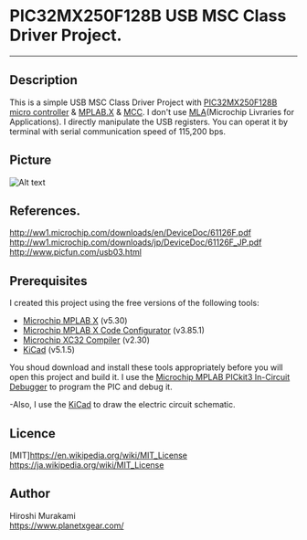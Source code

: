 ﻿# PIC32MX250F128B USB MSC Class Driver Project.
---
## Description

This is a simple USB MSC Class Driver Project with [PIC32MX250F128B micro controller][5] & [MPLAB.X][1] & [MCC][2].
I don't use [MLA][6](Microchip Livraries for Applications). I directly manipulate the USB registers.
You can operat it by terminal with serial communication speed of 115,200 bps.

## Picture
![Alt text](/Picture/20200106_WS001151.JPG)


## References.
<http://ww1.microchip.com/downloads/en/DeviceDoc/61126F.pdf>
<http://ww1.microchip.com/downloads/jp/DeviceDoc/61126F_JP.pdf>
<http://www.picfun.com/usb03.html>


## Prerequisites
I created this project using the free versions of the following tools:
 * [Microchip MPLAB X][1] (v5.30)
 * [Microchip MPLAB X Code Configurator][2] (v3.85.1)
 * [Microchip XC32 Compiler][4] (v2.30)
 * [KiCad][7] (v5.1.5)

You shoud download and install these tools appropriately before you will open this project and build it.
I use the [Microchip MPLAB PICkit3 In-Circuit Debugger][3] to program the PIC and debug it.  

-Also, I use the [KiCad][6] to draw the electric circuit schematic.


## Licence
[MIT]<https://en.wikipedia.org/wiki/MIT_License> <https://ja.wikipedia.org/wiki/MIT_License>


## Author
Hiroshi Murakami  
<https://www.planetxgear.com/>  

[1]: http://www.microchip.com/pagehandler/en-us/family/mplabx/ "MPLAB X"
[2]: http://www.microchip.com/mplab/mplab-code-configurator "MPLAB Code Configurator "
[3]: http://www.microchip.com/Developmenttools/ProductDetails.aspx?PartNO=PG164130 "MPLAB PICkit3 In-Circuit Debugger"
[4]: http://www.microchip.com/pagehandler/en_us/devtools/mplabxc/ "MPLAB XC Compilers"
[5]: https://www.microchip.com/wwwproducts/en/PIC32MX250F128B
[6]: https://www.microchip.com/mplab/microchip-libraries-for-applications
[7]: https://kicad-pcb.org/ 


